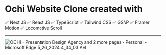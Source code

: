 # Ochi Website Clone created with

✅ Next JS
✅ React JS
✅ TypeScript
✅ Tailwind CSS
✅ GSAP
✅ Framer Motion
✅ Locomotive Scroll

<hr/>

![OCHI - Presentation Design Agency and 2 more pages - Personal - Microsoft​ Edge 5_26_2024 4_34_03 AM](https://github.com/devwithzain/studio-bizkit/assets/131141179/d47be37b-efa0-45f0-bb18-1c5aed00191b)
